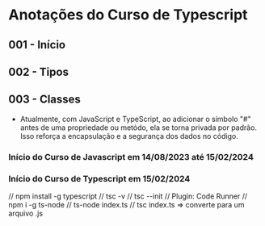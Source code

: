 # Anotações do Curso de Typescript

## 001 - Início

## 002 - Tipos

## 003 - Classes

- Atualmente, com JavaScript e TypeScript, ao adicionar o símbolo "#" antes de uma propriedade ou metódo, ela se torna privada por padrão. Isso reforça a encapsulação e a segurança dos dados no código.


### Início do Curso de Javascript em 14/08/2023 até 15/02/2024

### Início do Curso de Typescript em 15/02/2024

// npm install -g typescript
// tsc -v
// tsc --init
// Plugin: Code Runner
// npm i -g ts-node
// ts-node index.ts
// tsc index.ts => converte para um arquivo .js